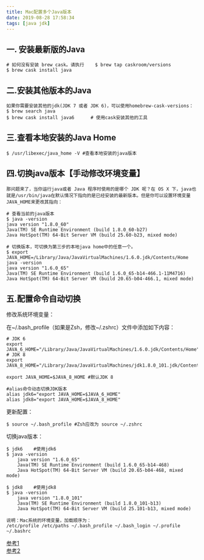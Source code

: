 ```yaml
---
title: Mac配置多个Java版本
date: 2019-08-28 17:58:34
tags: [java jdk]
---
```


## 一. 安装最新版的Java

    # 如何没有安装 brew cask。请执行    $ brew tap caskroom/versions
    $ brew cask install java
    
## 二.安装其他版本的Java

    如果你需要安装其他的jdk(JDK 7 或者 JDK 6)，可以使用homebrew-cask-versions：
    $ brew search java
    $ brew cask install java6      # 使用cask安装其他的工具

## 三.查看本地安装的Java Home

    $ /usr/libexec/java_home -V #查看本地安装的java版本

## 四.切换java版本【手动修改环境变量】

    那问题来了，当你运行java或者 Java 程序时使用的是哪个 JDK 呢？在 OS X 下，java也就是/usr/bin/java在默认情况下指向的是已经安装的最新版本。但是你可以设置环境变量JAVA_HOME来更改其指向：
    
    # 查看当前的java版本
    $ java -version          
    java version "1.8.0_60"
    Java(TM) SE Runtime Environment (build 1.8.0_60-b27)
    Java HotSpot(TM) 64-Bit Server VM (build 25.60-b23, mixed mode)
    
    # 切换版本，可切换为第三步的本地java home中的任意一个。
    $ export JAVA_HOME=/Library/Java/JavaVirtualMachines/1.6.0.jdk/Contents/Home java -version  
    java version "1.6.0_65"
    Java(TM) SE Runtime Environment (build 1.6.0_65-b14-466.1-11M4716)
    Java HotSpot(TM) 64-Bit Server VM (build 20.65-b04-466.1, mixed mode)

## 五.配置命令自动切换

修改系统环境变量：

在~/.bash_profile（如果是Zsh，修改~/.zshrc）文件中添加如下内容：
    
    # JDK 6  
    export JAVA_6_HOME="/Library/Java/JavaVirtualMachines/1.6.0.jdk/Contents/Home"
    # JDK 8
    export JAVA_8_HOME="/Library/Java/JavaVirtualMachines/jdk1.8.0_101.jdk/Contents/Home"
    
    export JAVA_HOME=$JAVA_8_HOME #默认JDK 8
    
    #alias命令动态切换JDK版本  
    alias jdk6="export JAVA_HOME=$JAVA_6_HOME"    
    alias jdk8="export JAVA_HOME=$JAVA_8_HOME"  

更新配置：

    $ source ~/.bash_profile #Zsh应改为 source ~/.zshrc

切换java版本：

    $ jdk6    #使用jdk6
    $ java -version 
        java version "1.6.0_65"
        Java(TM) SE Runtime Environment (build 1.6.0_65-b14-468)
        Java HotSpot(TM) 64-Bit Server VM (build 20.65-b04-468, mixed mode)
    
    $ jdk8    #使用jdk8
    $ java -version 
        java version "1.8.0_101"
        Java(TM) SE Runtime Environment (build 1.8.0_101-b13)
        Java HotSpot(TM) 64-Bit Server VM (build 25.101-b13, mixed mode)
        
    说明：Mac系统的环境变量，加载顺序为：
    /etc/profile /etc/paths ~/.bash_profile ~/.bash_login ~/.profile ~/.bashrc

[参考1](https://segmentfault.com/a/1190000013131276)            
[参考2](https://www.kancloud.cn/kancloud/ocds-guide-to-setting-up-mac)